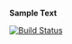 **Sample Text**

[![Build Status](https://travis-ci.com/The-Liam-Blair/sem.svg?branch=master)](https://travis-ci.com/The-Liam-Blair/sem)
